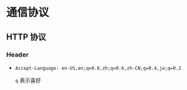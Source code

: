 # 通信协议 #

## HTTP 协议 ##


### Header ###
- `Accept-Language: en-US,en;q=0.8,zh;q=0.6,zh-CN;q=0.4,ja;q=0.2`
  
  `q` 表示喜好


























